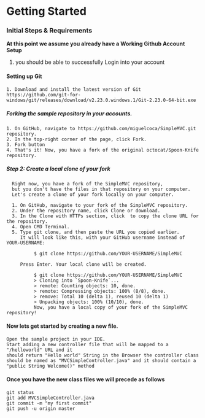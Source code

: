 # Getting Started

### Initial Steps & Requirements

 **At this point we assume you already have a Working Github Account Setup**
   
 1. you should be able to successfully Login into your account

#### Setting up Git

    1. Download and install the latest version of Git
    https://github.com/git-for-windows/git/releases/download/v2.23.0.windows.1/Git-2.23.0-64-bit.exe

##### Forking the sample repository in your accounts. 

    1. On GitHub, navigate to https://github.com/miguelcoca/SimpleMVC.git repository.
    2. In the top-right corner of the page, click Fork.
    3. Fork button
    4. That's it! Now, you have a fork of the original octocat/Spoon-Knife repository.

##### Step 2: Create a local clone of your fork

      Right now, you have a fork of the SimpleMVC repository, 
      but you don't have the files in that repository on your computer. 
      Let's create a clone of your fork locally on your computer.
      
      1. On GitHub, navigate to your fork of the SimpleMVC repository.
      2. Under the repository name, click Clone or download.
      3. In the Clone with HTTPs section, click  to copy the clone URL for the repository.
      4. Open CMD Terminal.
      5. Type git clone, and then paste the URL you copied earlier. 
         It will look like this, with your GitHub username instead of YOUR-USERNAME:     
      
              $ git clone https://github.com/YOUR-USERNAME/SimpleMVC
         
         Press Enter. Your local clone will be created.
      
              $ git clone https://github.com/YOUR-USERNAME/SimpleMVC
              > Cloning into `Spoon-Knife`...
              > remote: Counting objects: 10, done.
              > remote: Compressing objects: 100% (8/8), done.
              > remove: Total 10 (delta 1), reused 10 (delta 1)
              > Unpacking objects: 100% (10/10), done.
              Now, you have a local copy of your fork of the SimpleMVC repository! 

#### Now lets get started by creating a new file.

    Open the sample project in your IDE.
    Start adding a new controller file that will be mapped to a "/helloworld" URL and it 
    should return "Hello world" String in the Browser the controller class 
    should be named as "MVCSimpleController.java" and it should contain a 
    "public String Welcome()" method

#### Once you have the new class files we will precede as follows

    git status
    git add MVCSimpleController.java
    git commit -m "my first commit"
    git push -u origin master

